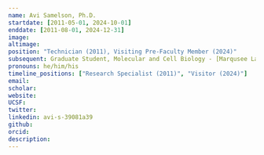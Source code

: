 ```yaml
---
name: Avi Samelson, Ph.D.
startdate: [2011-05-01, 2024-10-01]
enddate: [2011-08-01, 2024-12-31]
image:
altimage:
position: "Technician (2011), Visiting Pre-Faculty Member (2024)"
subsequent: Graduate Student, Molecular and Cell Biology - [Marqusee Lab @ UC Berkeley](http://zebra.berkeley.edu/); now Postdoctoral Fellow - [Kampmann Lab @ UCSF](https://kampmannlab.ucsf.edu)
pronouns: he/him/his
timeline_positions: ["Research Specialist (2011)", "Visitor (2024)"]
email:
scholar:
website:
UCSF:
twitter:
linkedin: avi-s-39081a39
github:
orcid:
description:
---
```

